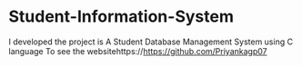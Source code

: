 # Student-Information-System
I developed the project is A Student Database Management System using C language To see the websitehttps://https://github.com/Priyankagp07
